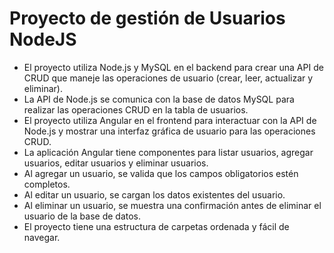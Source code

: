 # Proyecto de gestión de Usuarios NodeJS
- El proyecto utiliza Node.js y MySQL en el backend para crear una API de CRUD que maneje las operaciones de usuario (crear, leer, actualizar y eliminar).
- La API de Node.js se comunica con la base de datos MySQL para realizar las operaciones CRUD en la tabla de usuarios.
- El proyecto utiliza Angular en el frontend para interactuar con la API de Node.js y mostrar una interfaz gráfica de usuario para las operaciones CRUD.
- La aplicación Angular tiene componentes para listar usuarios, agregar usuarios, editar usuarios y eliminar usuarios.
- Al agregar un usuario, se valida que los campos obligatorios estén completos.
- Al editar un usuario, se cargan los datos existentes del usuario.
- Al eliminar un usuario, se muestra una confirmación antes de eliminar el usuario de la base de datos.
- El proyecto tiene una estructura de carpetas ordenada y fácil de navegar.